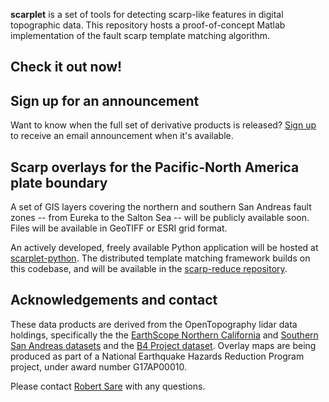 **scarplet** is a set of tools for detecting scarp-like features in digital topographic data. This repository hosts a proof-of-concept Matlab implementation of the fault scarp template matching algorithm. 

## Check it out now!



## Sign up for an announcement

Want to know when the full set of derivative products is released? [Sign up](http://eepurl.com/c8w3E1) to receive an email announcement when it's available.


## Scarp overlays for the Pacific-North America plate boundary

A set of GIS layers covering the northern and southern San Andreas fault zones -- from Eureka to the Salton Sea -- will be publicly available soon. Files will be available in GeoTIFF or ESRI grid format.

An actively developed, freely available Python application will be hosted at [scarplet-python](https://github.com/rmsare/scarplet-python). The distributed template matching framework builds on this codebase, and will be available in the [scarp-reduce repository](https://github.com/rmsare/scarp-reduce).

## Acknowledgements and contact

These data products are derived from the OpenTopography lidar data holdings, specifically the the [EarthScope Northern California](http://opentopo.sdsc.edu/datasetMetadata?otCollectionID=OT.052008.32610.1) and [Southern San Andreas datasets](http://opentopo.sdsc.edu/datasetMetadata?otCollectionID=OT.122009.32611.1) and the [B4 Project dataset](http://opentopo.sdsc.edu/datasetMetadata?otCollectionID=OT.032006.32611.1). Overlay maps are being produced as part of a National Earthquake Hazards Reduction Program project, under award number G17AP00010.

Please contact [Robert Sare](rmsare@NOSPAMstanford.edu) with any questions.
